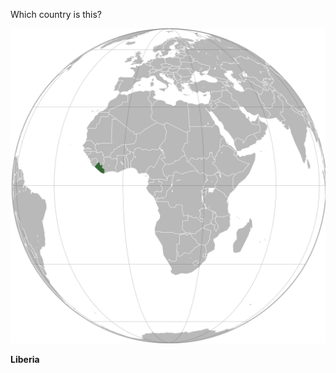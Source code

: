 Which country is this?

![Map of a country](images/Liberia_(orthographic_projection).svg)
<!--question-->
**Liberia**
